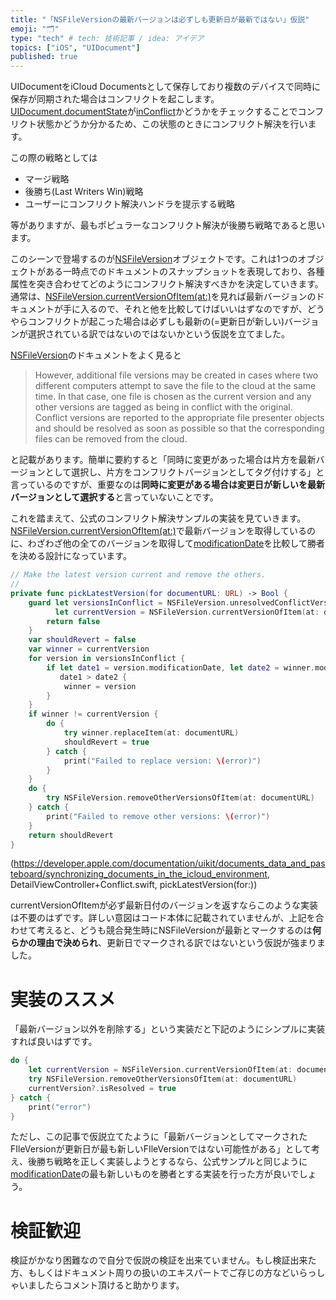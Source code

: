 ```yaml
---
title: "「NSFileVersionの最新バージョンは必ずしも更新日が最新ではない」仮説"
emoji: "🗂"
type: "tech" # tech: 技術記事 / idea: アイデア
topics: ["iOS", "UIDocument"]
published: true
---
```

UIDocumentをiCloud Documentsとして保存しており複数のデバイスで同時に保存が同期された場合はコンフリクトを起こします。
[UIDocument.documentState](https://developer.apple.com/documentation/uikit/uidocument/1619982-documentstate)が[inConflict](https://developer.apple.com/documentation/uikit/uidocument/state/1619972-inconflict)かどうかをチェックすることでコンフリクト状態かどうか分かるため、この状態のときにコンフリクト解決を行います。

この際の戦略としては

- マージ戦略
- 後勝ち(Last Writers Win)戦略
- ユーザーにコンフリクト解決ハンドラを提示する戦略

等がありますが、最もポピュラーなコンフリクト解決が後勝ち戦略であると思います。

このシーンで登場するのが[NSFileVersion](https://developer.apple.com/documentation/foundation/nsfileversion)オブジェクトです。これは1つのオブジェクトがある一時点でのドキュメントのスナップショットを表現しており、各種属性を突き合わせてどのようにコンフリクト解決すべきかを決定していきます。通常は、[NSFileVersion.currentVersionOfItem(at:)](https://developer.apple.com/documentation/foundation/nsfileversion/1412963-currentversionofitem)を見れば最新バージョンのドキュメントが手に入るので、それと他を比較してけばいいはずなのですが、どうやらコンフリクトが起こった場合は必ずしも最新の(=更新日が新しい)バージョンが選択されている訳ではないのではないかという仮説を立てました。

[NSFileVersion](https://developer.apple.com/documentation/foundation/nsfileversion)のドキュメントをよく見ると

> However, additional file versions may be created in cases where two different computers attempt to save the file to the cloud at the same time. In that case, one file is chosen as the current version and any other versions are tagged as being in conflict with the original. Conflict versions are reported to the appropriate file presenter objects and should be resolved as soon as possible so that the corresponding files can be removed from the cloud.

と記載があります。簡単に要約すると「同時に変更があった場合は片方を最新バージョンとして選択し、片方をコンフリクトバージョンとしてタグ付けする」と言っているのですが、重要なのは**同時に変更がある場合は変更日が新しいを最新バージョンとして選択する**と言っていないことです。

これを踏まえて、公式のコンフリクト解決サンプルの実装を見ていきます。[NSFileVersion.currentVersionOfItem(at:)](https://developer.apple.com/documentation/foundation/nsfileversion/1412963-currentversionofitem)で最新バージョンを取得しているのに、わざわざ他の全てのバージョンを取得して[modificationDate](https://developer.apple.com/documentation/foundation/nsfileversion/1411506-modificationdate)を比較して勝者を決める設計になっています。

```swift
// Make the latest version current and remove the others.
//
private func pickLatestVersion(for documentURL: URL) -> Bool {
    guard let versionsInConflict = NSFileVersion.unresolvedConflictVersionsOfItem(at: documentURL),
          let currentVersion = NSFileVersion.currentVersionOfItem(at: documentURL) else {
        return false
    }
    var shouldRevert = false
    var winner = currentVersion
    for version in versionsInConflict {
        if let date1 = version.modificationDate, let date2 = winner.modificationDate,
           date1 > date2 {
            winner = version
        }
    }
    if winner != currentVersion {
        do {
            try winner.replaceItem(at: documentURL)
            shouldRevert = true
        } catch {
            print("Failed to replace version: \(error)")
        }
    }
    do {
        try NSFileVersion.removeOtherVersionsOfItem(at: documentURL)
    } catch {
        print("Failed to remove other versions: \(error)")
    }
    return shouldRevert
}
```
(https://developer.apple.com/documentation/uikit/documents_data_and_pasteboard/synchronizing_documents_in_the_icloud_environment, DetailViewController+Conflict.swift, pickLatestVersion(for:))

currentVersionOfItemが必ず最新日付のバージョンを返すならこのような実装は不要のはずです。詳しい意図はコード本体に記載されていませんが、上記を合わせて考えると、どうも競合発生時にNSFileVersionが最新とマークするのは**何らかの理由で決められ**、更新日でマークされる訳ではないという仮説が強まりました。

# 実装のススメ
「最新バージョン以外を削除する」という実装だと下記のようにシンプルに実装すれば良いはずです。

```swift
do {
    let currentVersion = NSFileVersion.currentVersionOfItem(at: documentURL)
    try NSFileVersion.removeOtherVersionsOfItem(at: documentURL)
    currentVersion?.isResolved = true
} catch {
    print("error")
}
```

ただし、この記事で仮説立てたように「最新バージョンとしてマークされたFIleVersionが更新日が最も新しいFIleVersionではない可能性がある」として考え、後勝ち戦略を正しく実装しようとするなら、公式サンプルと同じように [modificationDate](https://developer.apple.com/documentation/foundation/nsfileversion/1411506-modificationdate)の最も新しいものを勝者とする実装を行った方が良いでしょう。

# 検証歓迎
検証がかなり困難なので自分で仮説の検証を出来ていません。もし検証出来た方、もしくはドキュメント周りの扱いのエキスパートでご存じの方などいらっしゃいましたらコメント頂けると助かります。
